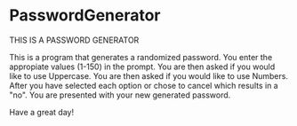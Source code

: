 # PasswordGenerator

THIS IS A PASSWORD GENERATOR

This is a program that generates a randomized password.
You enter the appropiate values (1-150) in the prompt.
You are then asked if you would like to use Uppercase.
You are then asked if you would like to use Numbers.
After you have selected each option or chose to cancel which results in a "no".
You are presented with your new generated password.


Have a great day!